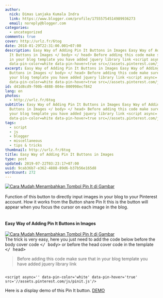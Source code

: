 ```yaml
---
author:
  nick: Dimas Lanjaka Kumala Indra
  link: https://www.blogger.com/profile/17555754514989936273
  email: noreply@blogger.com
categories:
  - uncategorized
comments: true
cover: http://urlz.fr/6tog
date: 2018-01-29T22:31:00.001+07:00
description: Easy Way of Adding Pin It Buttons in Images Easy Way of Adding Pin
  It Buttons in Images </ body> </ head> Before adding this code make sure that
  in your blog template you have added jquery library link <script async=
  data-pin-color=white data-pin-hover=true src=//assets.pinterest.com/js/pin
excerpt: Easy Way of Adding Pin It Buttons in Images Easy Way of Adding Pin It
  Buttons in Images </ body> </ head> Before adding this code make sure that in
  your blog template you have added jquery library link <script async=
  data-pin-color=white data-pin-hover=true src=//assets.pinterest.com/js/pin
id: d41d8cd9-f00b-4888-804e-800998ecf842
lang: en
photos:
  - http://urlz.fr/6tog
subtitle: Easy Way of Adding Pin It Buttons in Images Easy Way of Adding Pin It
  Buttons in Images </ body> </ head> Before adding this code make sure that in
  your blog template you have added jquery library link <script async=
  data-pin-color=white data-pin-hover=true src=//assets.pinterest.com/js/pin
tags:
  - script
  - js
  - blogger
  - miscellaneous
  - tips & tricks
thumbnail: http://urlz.fr/6tog
title: Easy Way of Adding Pin It Buttons in Images
type: post
updated: 2019-07-22T03:23:17+07:00
uuid: 9cab36b7-e362-4888-89d6-b37b56e165d8
wordcount: 272
---
```


<div><a href="https://urlz.fr/6tog" rel="noopener noreferer nofollow"> <img alt="Cara Mudah Menambahkan Tombol Pin It di Gambar" id="-wl-ii0" src="//urlz.fr/6tog"> </a></div><br>Function of this button to directly input images in your blog to your Pinterest account. How it works from the Button share Pin It this is the button will appear when you focus the cursor on each image in the blog.<br><br><h4> Easy Way of Adding Pin It Buttons in Images</h4><div><a href="https://urlz.fr/6to9" rel="noopener noreferer nofollow"> <img alt="Cara Mudah Menambahkan Tombol Pin It di Gambar" id="-wl-ii1" src="//urlz.fr/6to9"> </a></div>The trick is very easy, here you just need to add the code below before the body cover code <kbd>&lt;/ body&gt;</kbd> or before the head cover code in the template <kbd>&lt;/ head&gt;</kbd><br><blockquote>Before adding this code make sure that in your blog template you have added jquery library link</blockquote><pre><code><br>&lt;script async='' data-pin-color='white' data-pin-hover='true' src='//assets.pinterest.com/js/pinit.js'/&gt;<br></code></pre><div class="w3-center w3-green w3-round">Here is a display demo of this Pin It button. <a class="w3-button w3-round w3-blue" href="https://goo.gl/T13Ebr" rel="noopener noreferer nofollow">DEMO</a></div>